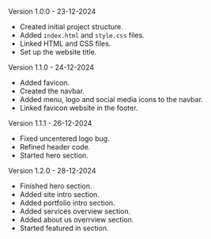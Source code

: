 Version 1.0.0 - 23-12-2024
- Created initial project structure.
- Added `index.html` and `style.css` files.
- Linked HTML and CSS files.
- Set up the website title.

Version 1.1.0 - 24-12-2024
- Added favicon.
- Created the navbar.
- Added menu, logo and social media icons to the navbar.
- Linked favicon website in the footer.

Version 1.1.1 - 26-12-2024
- Fixed uncentered logo bug.
- Refined header code.
- Started hero section.

Version 1.2.0 - 28-12-2024
- Finished hero section.
- Added site intro section.
- Added portfolio intro section.
- Added services overview section.
- Added about us overrview section.
- Started featured in section.